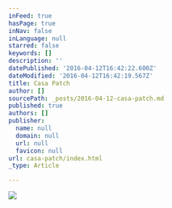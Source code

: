 ```yaml
---
inFeed: true
hasPage: true
inNav: false
inLanguage: null
starred: false
keywords: []
description: ''
datePublished: '2016-04-12T16:42:22.600Z'
dateModified: '2016-04-12T16:42:19.567Z'
title: Casa Patch
author: []
sourcePath: _posts/2016-04-12-casa-patch.md
published: true
authors: []
publisher:
  name: null
  domain: null
  url: null
  favicon: null
url: casa-patch/index.html
_type: Article

---
```

![](https://the-grid-user-content.s3-us-west-2.amazonaws.com/8427d045-ee30-4594-8d81-d9eb393c8754.jpg)